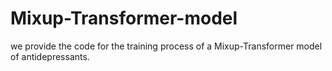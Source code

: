 # Mixup-Transformer-model
we provide the code for the training process of a Mixup-Transformer model of antidepressants.
